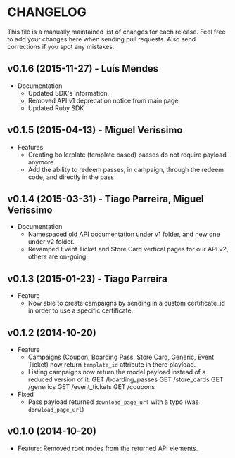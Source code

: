# CHANGELOG

This file is a manually maintained list of changes for each release. Feel free to add your
changes here when sending pull requests. Also send corrections if you spot any mistakes.


## v0.1.6 (2015-11-27) - Luís Mendes

* Documentation
  - Updated SDK's information.
  - Removed API v1 deprecation notice from main page.
  - Updated Ruby SDK
  

## v0.1.5 (2015-04-13) - Miguel Veríssimo

* Features
  - Creating boilerplate (template based) passes do not require payload anymore
  - Add the ability to redeem passes, in campaign, through the redeem code, and
    directly in the pass

## v0.1.4 (2015-03-31) - Tiago Parreira, Miguel Veríssimo

* Documentation
  - Namespaced old API documentation under v1 folder, and new one under v2 folder.
  - Revamped Event Ticket and Store Card vertical pages for our API v2, others are on-going.

## v0.1.3 (2015-01-23) - Tiago Parreira

* Feature
  - Now able to create campaigns by sending in a custom certificate_id in order to use a specific certificate.

## v0.1.2 (2014-10-20)

* Feature
  - Campaigns (Coupon, Boarding Pass, Store Card, Generic, Event Ticket) now return `template_id` attribute in there playload.
  - Listing campaigns now return the model payload instead of a reduced version of it:
      GET /boarding_passes
      GET /store_cards
      GET /generics
      GET /event_tickets
      GET /coupons
* Fixed
  - Pass payload returned `download_page_url` with a typo (was `donwload_page_url`)


## v0.1.0 (2014-10-20)

* Feature: Removed root nodes from the returned API elements.

